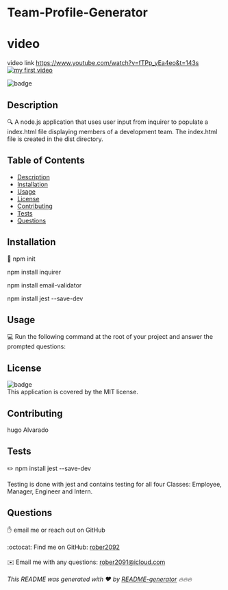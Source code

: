 # Team-Profile-Generator
# video 
 video link https://www.youtube.com/watch?v=fTPp_yEa4eo&t=143s
[![my first video ](https://img.youtube.com/vi/EkUx7TUQBRE/0.jpg)](https://www.youtube.com/watch?v=fTPp_yEa4eo&t=135s "my first video")

![badge](https://img.shields.io/badge/license-MIT-brightgreen)<br />
## Description
🔍 A node.js application that uses user input from inquirer to populate a index.html file displaying members of a development team. The index.html file is created in the dist directory.
## Table of Contents
- [Description](#description)
- [Installation](#installation)
- [Usage](#usage)
- [License](#license)
- [Contributing](#contributing)
- [Tests](#tests)
- [Questions](#questions)
## Installation
💾 npm init

npm install inquirer


npm install email-validator

npm install jest --save-dev
## Usage
💻 Run the following command at the root of your project and answer the prompted questions:


## License
![badge](https://img.shields.io/badge/license-MIT-brightgreen)
<br />
This application is covered by the MIT license. 
## Contributing
hugo Alvarado
## Tests
✏️ npm install jest --save-dev

Testing is done with jest and contains testing for all four Classes: Employee, Manager, Engineer and Intern.


## Questions
✋  email me or reach out on GitHub<br />
<br />
:octocat: Find me on GitHub: [rober2092](https://github.com/rober2092)<br />
<br />
✉️ Email me with any questions: rober2091@icloud.com<br /><br />
_This README was generated with ❤️ by [README-generator](https://github.com/Rober2092/Team-Profile-Generator) 🔥🔥🔥_
    